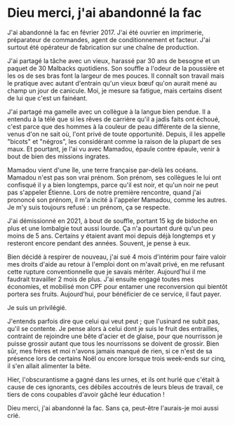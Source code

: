 # Dieu merci, j'ai abandonné la fac  

J'ai abandonné la fac en février 2017. J'ai été ouvrier en imprimerie, préparateur de commandes, agent de conditionnement et facteur. J'ai surtout été opérateur de fabrication sur une chaîne de production.

J'ai partagé la tâche avec un vieux, harassé par 30 ans de besogne et un paquet de 30 Malbacks quotidiens. Son souffle a l'odeur de la poussière et les os de ses bras font la largeur de mes pouces. Il connaît son travail mais le pratique avec autant d'entrain qu'un vieux bœuf qu'on aurait mené au champ un jour de canicule. Moi, je mesure sa fatigue, mais certains disent de lui que c'est un fainéant.

J'ai partagé ma gamelle avec un collègue à la langue bien pendue. Il a entendu à la télé que si les rêves de carrière qu'il a jadis faits ont échoué, c'est parce que des hommes à la couleur de peau différente de la sienne, venus d'on ne sait où, l'ont privé de toute opportunité. Depuis, il les appelle "bicots" et "négros", les considérant comme la raison de la plupart de ses maux. Et pourtant, je l'ai vu avec Mamadou, épaule contre épaule, venir à bout de bien des missions ingrates.

Mamadou vient d'une île, une terre française par-delà les océans. Mamadou n'est pas son vrai prénom. Son prénom, ses collègues le lui ont confisqué il y a bien longtemps, parce qu'il est noir, et qu'un noir ne peut pas s'appeler Étienne. Lors de notre première rencontre, quand j'ai prononcé son prénom, il m'a incité à l'appeler Mamadou, comme les autres. Je m'y suis toujours refusé : un prénom, ça se respecte.

J'ai démissionné en 2021, à bout de souffle, portant 15 kg de bidoche en plus et une lombalgie tout aussi lourde. Ça n'a pourtant duré qu'un peu moins de 5 ans. Certains y étaient avant moi depuis déjà longtemps et y resteront encore pendant des années. Souvent, je pense à eux.

Bien décidé à respirer de nouveau, j'ai sué 4 mois d'intérim pour faire valoir mes droits d'aide au retour à l'emploi dont on m'avait privé, en me refusant cette rupture conventionnelle que je savais mériter. Aujourd'hui il me faudrait travailler 2 mois de plus. J'ai ensuite engagé toutes mes économies, et mobilisé mon CPF pour entamer une reconversion qui bientôt portera ses fruits. Aujourd'hui, pour bénéficier de ce service, il faut payer.

Je suis un privilégié.

J'entends parfois dire que celui qui veut peut ; que l'usinard ne subit pas, qu'il se contente. Je pense alors à celui dont je suis le fruit des entrailles, contraint de rejoindre une bête d'acier et de glaise, pour que nourrisson je puisse grossir autant que tous les nourrissons se doivent de grossir. Bien sûr, mes frères et moi n'avons jamais manqué de rien, si ce n'est de sa présence lors de certains Noël ou encore lorsque trois week-ends sur cinq, il s'en allait alimenter la bête.

Hier, l'obscurantisme a gagné dans les urnes, et ils ont hurlé que c'était à cause de ces ignorants, ces débiles accoutrés de leurs bleus de travail, ce tiers de cons coupables d'avoir gâché leur éducation !

Dieu merci, j'ai abandonné la fac. Sans ça, peut-être l'aurais-je moi aussi crié.